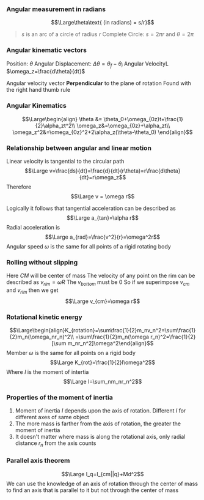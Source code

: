 ### Angular measurement in radians
$$\Large\theta\text{ (in radians) = s/r}$$
> $s$ is an arc of a circle of radius $r$
> Complete Circle: $s = 2\pi r$ and $\theta = 2\pi$

### Angular kinematic vectors
Position: $\theta$ 
Angular Displacement: $\Delta\theta = \theta_f-\theta_i$
Angular VelocityL $\omega_z=\frac{d\theta}{dt}$

Angular velocity vector **Perpendicular** to the plane of rotation
Found with the right hand thumb rule

### Angular Kinematics
$$\Large\begin{align}
\theta &= \theta_0+\omega_{0z}t+\frac{1}{2}\alpha_zt^2\\
\omega_z&=\omega_{0z}+\alpha_zt\\
\omega_z^2&=\omega_{0z}^2+2\alpha_z(\theta-\theta_0)
\end{align}$$
### Relationship between angular and linear motion
Linear velocity is tangential to the circular path
$$\Large v=\frac{ds}{dt}=\frac{d}{dt}(r\theta)=r\frac{d\theta}{dt}=r\omega_z$$
Therefore $$\Large v = \omega r$$

Logically it follows that tangential acceleration can be described as
$$\Large a_{tan}=\alpha r$$
Radial acceleration is
$$\Large a_{rad}=\frac{v^2}{r}=\omega^2r$$
Angular speed $\omega$ is the same for all points of a rigid rotating body

### Rolling without slipping
Here $CM$ will be center of mass
The velocity of any point on the rim can be described as $v_{rim}=\omega R$
The $v_{bottom}$ must be 0
So if we superimpose $v_{cm}$ and $v_{rim}$ then we get
$$\Large v_{cm}=\omega r$$
### Rotational kinetic energy
$$\Large\begin{align}K_{rotation}=\sum\frac{1}{2}m_nv_n^2=\sum\frac{1}{2}m_n(\omega_nr_n)^2\\
=\sum\frac{1}{2}m_n(\omega r_n)^2=\frac{1}{2}[\sum m_nr_n^2]\omega^2\end{align}$$
Member $\omega$ is the same for all points on a rigid body
$$\Large K_{rot}=\frac{1}{2}I\omega^2$$
Where $I$ is the moment of intertia
$$\Large I=\sum_nm_nr_n^2$$
### Properties of the moment of inertia
1. Moment of inertia $I$ depends upon the axis of rotation. Different $I$ for different axes of same object
2. The more mass is farther from the axis of rotation, the greater the moment of inertia
3. It doesn't matter where mass is along the rotational axis, only radial distance $r_n$ from the axis counts

### Parallel axis theorem
$$\Large I_q=I_{cm||q}+Md^2$$
We can use the knowledge of an axis of rotation through the center of mass to find an axis that is parallel to it but not through the center of mass